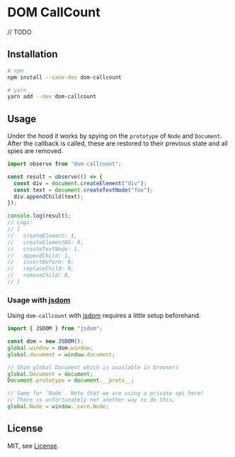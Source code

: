 # DOM CallCount

// TODO

## Installation

```bash
# npm
npm install --save-dev dom-callcount

# yarn
yarn add --dev dom-callcount
```

## Usage

Under the hood it works by spying on the `prototype` of `Node` and `Document`.
After the callback is called, these are restored to their previous state and
all spies are removed.

```js
import observe from "dom-callcount";

const result = observe(() => {
  const div = document.createElement("div");
  const text = document.createTextNode("foo");
  div.appendChild(text);
});

console.log(result);
// Logs:
// {
//   createElement: 1,
//   createElementNS: 0,
//   createTextNode: 1,
//   appendChild: 1,
//   insertBefore: 0,
//   replaceChild: 0,
//   removeChild: 0,
// }
```

### Usage with [jsdom](https://github.com/tmpvar/jsdom)

Using `dom-callcount` with [jsdom](https://github.com/tmpvar/jsdom) requires
a little setup beforehand.

```js
import { JSDOM } from "jsdom";

const dom = new JSDOM();
global.window = dom.window;
global.document = window.document;

// Shim global Document which is available in browsers
global.Document = document;
Document.prototype = document.__proto__;

// Same for `Node`. Note that we are using a private api here!
// There is unfortunately not another way to do this.
global.Node = window._core.Node;
```

## License

MIT, see [License](LICENSE.md).
